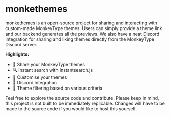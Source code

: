 # monkethemes
monkethemes is an open-source project for sharing and interacting with custom-made MonkeyType themes. Users can simply provide a theme link and our backend generates all the previews. We also have a neat Discord integration for sharing and liking themes directly from the MonkeyType Discord server.

**Highlights:**
- 💾 Share your MonkeyType themes
- 🔍 Instant search with instantsearch.js
- 🎨 Customise your themes
- 💬 Discord integration
- 🔦 Theme filtering based on various criteria

Feel free to explore the source code and contribute. Please keep in mind, this project is not built to be immediately replicable. Changes will have to be made to the source code if you would like to host this yourself.

